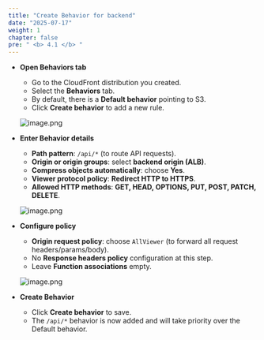 ```yaml
---
title: "Create Behavior for backend"
date: "2025-07-17"
weight: 1
chapter: false
pre: " <b> 4.1 </b> "
---
```


- **Open Behaviors tab**
    - Go to the CloudFront distribution you created.
    - Select the **Behaviors** tab.
    - By default, there is a **Default behavior** pointing to S3.
    - Click **Create behavior** to add a new rule.

    ![image.png](/images/04/1/1.png)

- **Enter Behavior details**
    - **Path pattern**: `/api/*` (to route API requests).
    - **Origin or origin groups**: select **backend origin (ALB)**.
    - **Compress objects automatically**: choose **Yes**.
    - **Viewer protocol policy**: **Redirect HTTP to HTTPS**.
    - **Allowed HTTP methods**: **GET, HEAD, OPTIONS, PUT, POST, PATCH, DELETE**.

    ![image.png](/images/04/1/2.png)

- **Configure policy**
    - **Origin request policy**: choose `AllViewer` (to forward all request headers/params/body).
    - No **Response headers policy** configuration at this step.
    - Leave **Function associations** empty.

    ![image.png](/images/04/1/3.png)

- **Create Behavior**
    - Click **Create behavior** to save.
    - The `/api/*` behavior is now added and will take priority over the Default behavior.
